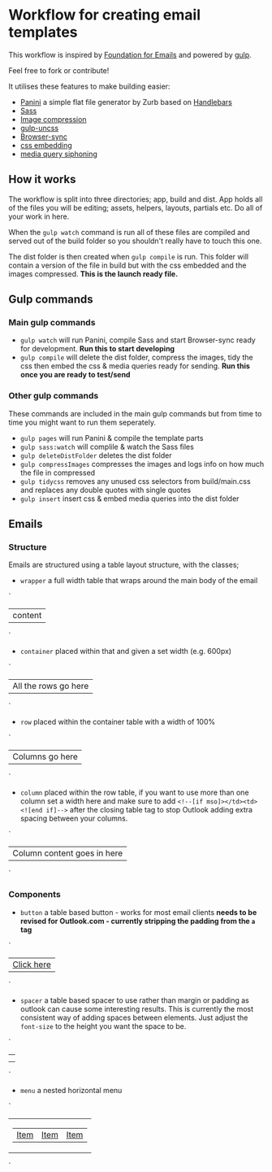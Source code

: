 # Workflow for creating email templates

This workflow is inspired by [Foundation for Emails](http://foundation.zurb.com/emails) and powered by [gulp](https://gulpjs.com/).

Feel free to fork or contribute!

It utilises these features to make building easier:
- [Panini](http://github.com/zurb/panini) a simple flat file generator by Zurb based on [Handlebars](http://handlebarsjs.com/)
- [Sass](http://sass-lang.com/)
- [Image compression](https://www.npmjs.com/package/gulp-imagemin)
- [gulp-uncss](https://www.npmjs.com/package/gulp-uncss)
- [Browser-sync](https://browsersync.io/)
- [css embedding](https://www.npmjs.com/package/gulp-replace)
- [media query siphoning](https://github.com/zurb/siphon-media-query)

## How it works

The workflow is split into three directories; app, build and dist. App holds all of the files you will be editing; assets, helpers, layouts, partials etc. Do all of your work in here.

When the `gulp watch` command is run all of these files are compiled and served out of the build folder so you shouldn't really have to touch this one.

The dist folder is then created when `gulp compile` is run. This folder will contain a version of the file in build but with the css embedded and the images compressed.
**This is the launch ready file.**

## Gulp commands

### Main gulp commands

- `gulp watch` will run Panini, compile Sass and start Browser-sync ready for development.
**Run this to start developing**
- `gulp compile` will delete the dist folder, compress the images, tidy the css then embed the css & media queries ready for sending.
**Run this once you are ready to test/send**

### Other gulp commands

These commands are included in the main gulp commands but from time to time you might want to run them seperately.

- `gulp pages` will run Panini & compile the template parts
- `gulp sass:watch` will complile & watch the Sass files
- `gulp deleteDistFolder` deletes the dist folder
- `gulp compressImages` compresses the images and logs info on how much the file in compressed
- `gulp tidycss` removes any unused css selectors from build/main.css and replaces any double quotes with single quotes
- `gulp insert` insert css & embed media queries into the dist folder

## Emails

### Structure

Emails are structured using a table layout structure, with the classes;

- `wrapper` a full width table that wraps around the main body of the email

`<table cellpadding="0" cellspacing="0" border="0" width="100%" class="wrapper">
  <tr>
    <td align="center">
      content
    </td>
  </tr>
</table>`

- `container` placed within that and given a set width (e.g. 600px)

`<table cellpadding="0" cellspacing="0" border="0" width="600" class="container">
  <tbody>
    <tr>
      <td align="center">All the rows go here</td>
    </tr>
  </tbody>
</table>`

- `row` placed within the container table with a width of 100%

`<table cellpadding="0" cellspacing="0" border="0" width="100%" class="row">
  <tbody>
    <tr>
      <td align="center">Columns go here</td>
    </tr>
  </tbody>
</table>`

- `column` placed within the row table, if you want to use more than one column set a width here and make sure to add `<!--[if mso]></td><td><![end if]-->` after the closing table tag to stop Outlook adding extra spacing between your columns.

`<table cellpadding="0" cellspacing="0" border="0" width="300" class="column">
  <tbody>
    <tr>
      <td align="center">Column content goes in here</td>
    </tr>
  </tbody>
</table>`

### Components

- `button` a table based button - works for most email clients **needs to be revised for Outlook.com - currently stripping the padding from the `a` tag**

`<table align="center" class="button">
    <tr>
        <td align="center">
            <a href="#" target="_blank" linklabel="">Click here</a>
        </td>
    </tr>
</table>`

- `spacer` a table based spacer to use rather than margin or padding as outlook can cause some interesting results. This is currently the most consistent way of adding spaces between elements. Just adjust the `font-size` to the height you want the space to be.

`<table align="center">
    <tr>
        <td style="font-size: 10px; line-height: 100%;">&nbsp;</td>
    </tr>
</table>`

- `menu` a nested horizontal menu

`<table cellpadding="0" cellspacing="0" border="0" class="menu">
  <tr>
    <td>
      <table cellpadding="0" cellspacing="0" border="0">
        <tr>
          <td class="menu-item"><a href="#">Item</a></td>
          <td class="menu-item"><a href="#">Item</a></td>
          <td class="menu-item"><a href="#">Item</a></td>
        </tr>
      </table>
    </td>
  </tr>
</table>`
